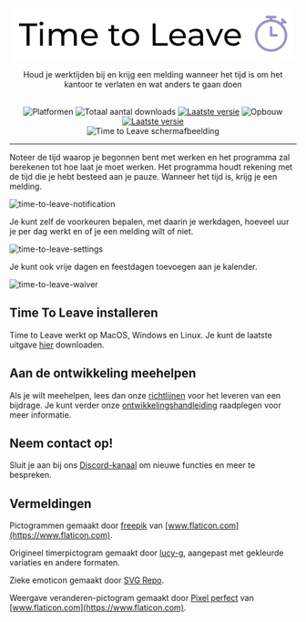 <div align="center">
  <img src="assets/timetoleave.png" alt="Time to Leave Logo">

  <p>Houd je werktijden bij en krijg een melding wanneer het tijd is om het kantoor te verlaten en wat anders te gaan doen</p>

  <br/>

<img src="https://img.shields.io/badge/platforms-Windows%20%7C%20MacOS%20%7C%20Linux-green" alt="Platformen">
<img src="https://img.shields.io/github/downloads/thamara/time-to-leave/total" alt="Totaal aantal downloads">
<a href="https://github.com/thamara/time-to-leave/releases/tag/v.1.5.5"><img src="https://img.shields.io/github/v/release/thamara/time-to-leave" alt="Laatste versie"></a>
<img src="https://img.shields.io/github/workflow/status/thamara/time-to-leave/Code%20Coverage" alt="Opbouw">
<a href="http://makeapullrequest.com/"><img src="https://img.shields.io/badge/PRs-welcome-purple" alt="Laatste versie"></a>

   <br/>

  <img src="https://user-images.githubusercontent.com/3754225/94519528-4e549900-0248-11eb-8872-b6fb2d47f43c.jpg" alt="Time to Leave schermafbeelding">

  <br/>

</div>

---

Noteer de tijd waarop je begonnen bent met werken en het programma zal berekenen tot hoe laat je moet werken. Het programma houdt rekening met de tijd die je hebt besteed aan je pauze. Wanneer het tijd is, krijg je een melding.

![time-to-leave-notification](https://user-images.githubusercontent.com/3754225/94519526-4dbc0280-0248-11eb-9738-ffae936cfa4a.jpg)

Je kunt zelf de voorkeuren bepalen, met daarin je werkdagen, hoeveel uur je per dag werkt en of je een melding wilt of niet.

![time-to-leave-settings](https://user-images.githubusercontent.com/3754225/94519531-4eed2f80-0248-11eb-9303-78f9abe69201.jpg)

Je kunt ook vrije dagen en feestdagen toevoegen aan je kalender.

![time-to-leave-waiver](https://user-images.githubusercontent.com/3754225/94762058-4e79a380-03c4-11eb-8f28-1c480dbf8b5c.png)

## Time To Leave installeren

Time to Leave werkt op MacOS, Windows en Linux. Je kunt de laatste uitgave [hier](https://github.com/thamara/time-to-leave/releases/tag/v.1.5.5) downloaden.

## Aan de ontwikkeling meehelpen

Als je wilt meehelpen, lees dan onze [richtlijnen](CONTRIBUTING.md) voor het leveren van een bijdrage.
Je kunt verder onze [ontwikkelingshandleiding](DEVELOPMENT.md) raadplegen voor meer informatie.

## Neem contact op!

Sluit je aan bij ons [Discord-kanaal](https://discord.gg/P3KkEF5) om nieuwe functies en meer te bespreken.

## Vermeldingen

Pictogrammen gemaakt door [freepik](https://www.flaticon.com/authors/freepik) van [www.flaticon.com](https://www.flaticon.com).

Origineel timerpictogram gemaakt door [lucy-g](https://icon-icons.com/icon/timer/121243), aangepast met gekleurde variaties en andere formaten.

Zieke emoticon gemaakt door [SVG Repo](https://www.svgrepo.com/svg/271898/sick).

Weergave veranderen-pictogram gemaakt door [Pixel perfect](https://www.flaticon.com/authors/pixel-perfect) van [www.flaticon.com](https://www.flaticon.com).
